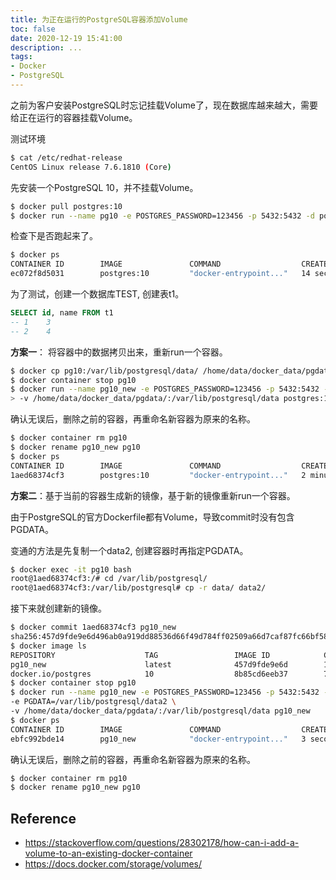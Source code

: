 ```yaml
---
title: 为正在运行的PostgreSQL容器添加Volume
toc: false
date: 2020-12-19 15:41:00
description: ...
tags:
- Docker
- PostgreSQL
---
```


之前为客户安装PostgreSQL时忘记挂载Volume了，现在数据库越来越大，需要给正在运行的容器挂载Volume。

测试环境

```bash
$ cat /etc/redhat-release
CentOS Linux release 7.6.1810 (Core)
```

先安装一个PostgreSQL 10，并不挂载Volume。

```bash
$ docker pull postgres:10
$ docker run --name pg10 -e POSTGRES_PASSWORD=123456 -p 5432:5432 -d postgres:10
```

检查下是否跑起来了。

```bash
$ docker ps
CONTAINER ID        IMAGE               COMMAND                  CREATED             STATUS              PORTS                    NAMES
ec072f8d5031        postgres:10         "docker-entrypoint..."   14 seconds ago      Up 13 seconds       0.0.0.0:5432->5432/tcp   pg10
```

为了测试，创建一个数据库TEST, 创建表t1。

```sql
SELECT id, name FROM t1
-- 1	3
-- 2	4
```

**方案一**： 将容器中的数据拷贝出来，重新run一个容器。

```bash
$ docker cp pg10:/var/lib/postgresql/data/ /home/data/docker_data/pgdata/
$ docker container stop pg10
$ docker run --name pg10_new -e POSTGRES_PASSWORD=123456 -p 5432:5432 -d \
> -v /home/data/docker_data/pgdata/:/var/lib/postgresql/data postgres:10
```

确认无误后，删除之前的容器，再重命名新容器为原来的名称。

```bash
$ docker container rm pg10
$ docker rename pg10_new pg10
$ docker ps
CONTAINER ID        IMAGE               COMMAND                  CREATED             STATUS              PORTS                    NAMES
1aed68374cf3        postgres:10         "docker-entrypoint..."   2 minutes ago       Up 2 minutes        0.0.0.0:5432->5432/tcp   pg10
```

**方案二**：基于当前的容器生成新的镜像，基于新的镜像重新run一个容器。

由于PostgreSQL的官方Dockerfile都有Volume，导致commit时没有包含PGDATA。

变通的方法是先复制一个data2, 创建容器时再指定PGDATA。

```bash
$ docker exec -it pg10 bash
root@1aed68374cf3:/# cd /var/lib/postgresql/
root@1aed68374cf3:/var/lib/postgresql# cp -r data/ data2/
```

接下来就创建新的镜像。

```bash
$ docker commit 1aed68374cf3 pg10_new
sha256:457d9fde9e6d496ab0a919dd88536d66f49d784ff02509a66d7caf87fc66bf58
$ docker image ls
REPOSITORY                    TAG                 IMAGE ID            CREATED             SIZE
pg10_new                      latest              457d9fde9e6d        16 seconds ago      200 MB
docker.io/postgres            10                  8b85cd6eeb37        7 days ago          200 MB
$ docker container stop pg10
$ docker run --name pg10_new -e POSTGRES_PASSWORD=123456 -p 5432:5432 -d \
-e PGDATA=/var/lib/postgresql/data2 \
-v /home/data/docker_data/pgdata/:/var/lib/postgresql/data pg10_new
$ docker ps
CONTAINER ID        IMAGE               COMMAND                  CREATED             STATUS              PORTS                    NAMES
ebfc992bde14        pg10_new            "docker-entrypoint..."   3 seconds ago       Up 2 seconds        0.0.0.0:5432->5432/tcp   pg10_new
```

确认无误后，删除之前的容器，再重命名新容器为原来的名称。

```bash
$ docker container rm pg10
$ docker rename pg10_new pg10
```

## Reference

- https://stackoverflow.com/questions/28302178/how-can-i-add-a-volume-to-an-existing-docker-container
- https://docs.docker.com/storage/volumes/

